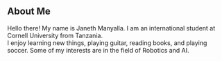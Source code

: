 ## About Me
<p> Hello there! My name is Janeth Manyalla. I am an international student at Cornell University from Tanzania. </br> I enjoy learning new things, playing guitar, reading books, and playing soccer. Some of my interests are in the field of Robotics and AI. </p>
